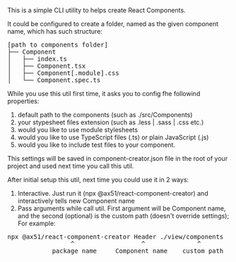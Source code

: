 This is a simple CLI utility to helps create React Components.

It could be configured to create a folder, named as the given component name, which has such structure:
<pre>
[path to components folder]
├── Component
│   ├── index.ts
│   ├── Component.tsx
│   ├── Component[.module].css
│   └── Component.spec.ts
</pre>

While you use this util first time, it asks you to config fhe followind properties:
1) default path to the components (such as ./src/Components)
2) your stypesheet files extension (such as .less | .sass | .css etc.)
3) would you like to use module stylesheets
4) would you like to use TypeScript files (.ts) or plain JavaScript (.js)
5) would you like to include test files to your component.

This settings will be saved in component-creator.json file in the root of your project
and used next time you call this util.

After initial setup this util, next time you could use it in 2 ways:
1) Interactive. Just run it (npx @ax51/react-component-creator) and interactively tells new Component name
2) Pass arguments while call util. First argument will be Component name, and the second (optional) is the
custom path (doesn't override settings);
For example:
<pre>
npx @ax51/react-component-creator Header ./view/components
                 ^                  ^              ^
            package name     Component name    custom path
</pre>
